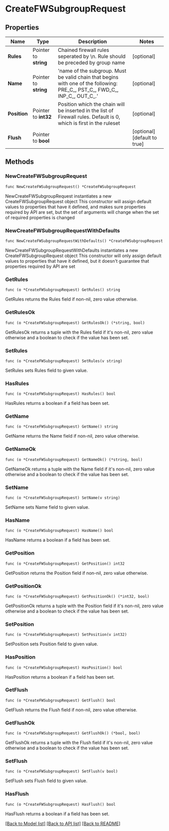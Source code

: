 # CreateFWSubgroupRequest

## Properties

Name | Type | Description | Notes
------------ | ------------- | ------------- | -------------
**Rules** | Pointer to **string** | Chained firewall rules seperated by \\n. Rule should be preceded by group name | [optional] 
**Name** | Pointer to **string** | &#39;name of the subgroup. Must be valid chain that begins with one of the following: PRE_C_, PST_C_, FWD_C_, INP_C_, OUT_C_.&#39;   | [optional] 
**Position** | Pointer to **int32** | Position which the chain will be inserted in the list of Firewall rules.  Default is 0, which is first in the ruleset  | [optional] 
**Flush** | Pointer to **bool** |  | [optional] [default to true]

## Methods

### NewCreateFWSubgroupRequest

`func NewCreateFWSubgroupRequest() *CreateFWSubgroupRequest`

NewCreateFWSubgroupRequest instantiates a new CreateFWSubgroupRequest object
This constructor will assign default values to properties that have it defined,
and makes sure properties required by API are set, but the set of arguments
will change when the set of required properties is changed

### NewCreateFWSubgroupRequestWithDefaults

`func NewCreateFWSubgroupRequestWithDefaults() *CreateFWSubgroupRequest`

NewCreateFWSubgroupRequestWithDefaults instantiates a new CreateFWSubgroupRequest object
This constructor will only assign default values to properties that have it defined,
but it doesn't guarantee that properties required by API are set

### GetRules

`func (o *CreateFWSubgroupRequest) GetRules() string`

GetRules returns the Rules field if non-nil, zero value otherwise.

### GetRulesOk

`func (o *CreateFWSubgroupRequest) GetRulesOk() (*string, bool)`

GetRulesOk returns a tuple with the Rules field if it's non-nil, zero value otherwise
and a boolean to check if the value has been set.

### SetRules

`func (o *CreateFWSubgroupRequest) SetRules(v string)`

SetRules sets Rules field to given value.

### HasRules

`func (o *CreateFWSubgroupRequest) HasRules() bool`

HasRules returns a boolean if a field has been set.

### GetName

`func (o *CreateFWSubgroupRequest) GetName() string`

GetName returns the Name field if non-nil, zero value otherwise.

### GetNameOk

`func (o *CreateFWSubgroupRequest) GetNameOk() (*string, bool)`

GetNameOk returns a tuple with the Name field if it's non-nil, zero value otherwise
and a boolean to check if the value has been set.

### SetName

`func (o *CreateFWSubgroupRequest) SetName(v string)`

SetName sets Name field to given value.

### HasName

`func (o *CreateFWSubgroupRequest) HasName() bool`

HasName returns a boolean if a field has been set.

### GetPosition

`func (o *CreateFWSubgroupRequest) GetPosition() int32`

GetPosition returns the Position field if non-nil, zero value otherwise.

### GetPositionOk

`func (o *CreateFWSubgroupRequest) GetPositionOk() (*int32, bool)`

GetPositionOk returns a tuple with the Position field if it's non-nil, zero value otherwise
and a boolean to check if the value has been set.

### SetPosition

`func (o *CreateFWSubgroupRequest) SetPosition(v int32)`

SetPosition sets Position field to given value.

### HasPosition

`func (o *CreateFWSubgroupRequest) HasPosition() bool`

HasPosition returns a boolean if a field has been set.

### GetFlush

`func (o *CreateFWSubgroupRequest) GetFlush() bool`

GetFlush returns the Flush field if non-nil, zero value otherwise.

### GetFlushOk

`func (o *CreateFWSubgroupRequest) GetFlushOk() (*bool, bool)`

GetFlushOk returns a tuple with the Flush field if it's non-nil, zero value otherwise
and a boolean to check if the value has been set.

### SetFlush

`func (o *CreateFWSubgroupRequest) SetFlush(v bool)`

SetFlush sets Flush field to given value.

### HasFlush

`func (o *CreateFWSubgroupRequest) HasFlush() bool`

HasFlush returns a boolean if a field has been set.


[[Back to Model list]](../README.md#documentation-for-models) [[Back to API list]](../README.md#documentation-for-api-endpoints) [[Back to README]](../README.md)


